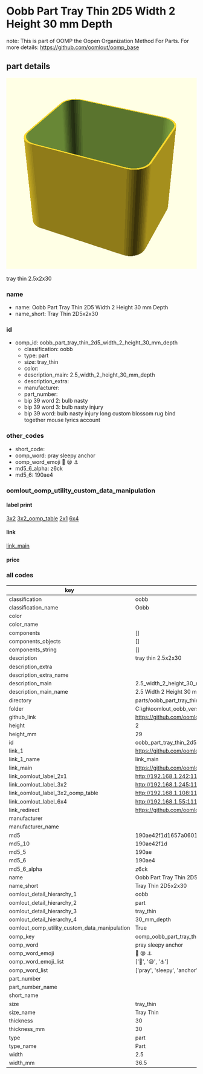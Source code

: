 # Oobb Part Tray Thin 2D5 Width 2 Height 30 mm Depth  

note: This is part of OOMP the Oopen Organization Method For Parts. For more details: https://github.com/oomlout/oomp_base

##  part details
  

[![](3dpr.png)](3dpr.png)

tray thin 2.5x2x30



### name
* name: Oobb Part Tray Thin 2D5 Width 2 Height 30 mm Depth
* name_short: Tray Thin 2D5x2x30 
### id
* oomp_id: oobb_part_tray_thin_2d5_width_2_height_30_mm_depth
  * classification: oobb
  * type: part
  * size: tray_thin
  * color: 
  * description_main: 2.5_width_2_height_30_mm_depth
  * description_extra: 
  * manufacturer: 
  * part_number: 
  * bip 39 word 2: bulb nasty
  * bip 39 word 3: bulb nasty injury
  * bip 39 word: bulb nasty injury long custom blossom rug bind together mouse lyrics account

### other_codes
* short_code: 
* oomp_word: pray sleepy anchor
* oomp_word_emoji :pray: :sleepy: :anchor:
* md5_6_alpha: z6ck
* md5_6: 190ae4






### oomlout_oomp_utility_custom_data_manipulation
#### label print
[3x2](http://192.168.1.245:1112/?label=oomp%20z6ck)
[3x2_oomp_table](http://192.168.1.108:1112/?label=oomp%20z6ck)
[2x1](http://192.168.1.242:1112/?label=oomp%20z6ck)
[6x4](http://192.168.1.55:1112/?label=oomp%20z6ck)    

#### link

[link_main](https://github.com/oomlout/oomlout_oobb_version_4_generated_parts/tree/main/navigation_oomp/oobb/part/tray_thin/2.5_width_2_height_30_mm_depth/part)                              

#### price







### all codes 
| key | value |  
| --- | --- |  
| classification | oobb |  
| classification_name | Oobb |  
| color |  |  
| color_name |  |  
| components | [] |  
| components_objects | [] |  
| components_string | [] |  
| description | tray thin 2.5x2x30 |  
| description_extra |  |  
| description_extra_name |  |  
| description_main | 2.5_width_2_height_30_mm_depth |  
| description_main_name | 2.5 Width 2 Height 30 mm Depth |  
| directory | parts/oobb_part_tray_thin_2d5_width_2_height_30_mm_depth |  
| folder | C:\gh\oomlout_oobb_version_4_generated_parts\parts\oobb_part_tray_thin_2d5_width_2_height_30_mm_depth |  
| github_link | https://github.com/oomlout/oomlout_oomp_part_src/tree/main/parts/oobb_part_tray_thin_2d5_width_2_height_30_mm_depth |  
| height | 2 |  
| height_mm | 29 |  
| id | oobb_part_tray_thin_2d5_width_2_height_30_mm_depth |  
| link_1 | https://github.com/oomlout/oomlout_oobb_version_4_generated_parts/tree/main/navigation_oomp/oobb/part/tray_thin/2.5_width_2_height_30_mm_depth/part |  
| link_1_name | link_main |  
| link_main | https://github.com/oomlout/oomlout_oobb_version_4_generated_parts/tree/main/navigation_oomp/oobb/part/tray_thin/2.5_width_2_height_30_mm_depth/part |  
| link_oomlout_label_2x1 | http://192.168.1.242:1112/?label=oomp%20z6ck |  
| link_oomlout_label_3x2 | http://192.168.1.245:1112/?label=oomp%20z6ck |  
| link_oomlout_label_3x2_oomp_table | http://192.168.1.108:1112/?label=oomp%20z6ck |  
| link_oomlout_label_6x4 | http://192.168.1.55:1112/?label=oomp%20z6ck |  
| link_redirect | https://github.com/oomlout/oomlout_oobb_version_4_generated_parts/tree/main/parts/oobb_tray_thin_2d5_02_30 |  
| manufacturer |  |  
| manufacturer_name |  |  
| md5 | 190ae42f1d1657a0601b483ce864c8ef |  
| md5_10 | 190ae42f1d |  
| md5_5 | 190ae |  
| md5_6 | 190ae4 |  
| md5_6_alpha | z6ck |  
| name | Oobb Part Tray Thin 2D5 Width 2 Height 30 mm Depth |  
| name_short | Tray Thin 2D5x2x30  |  
| oomlout_detail_hierarchy_1 | oobb |  
| oomlout_detail_hierarchy_2 | part |  
| oomlout_detail_hierarchy_3 | tray_thin |  
| oomlout_detail_hierarchy_4 | 30_mm_depth |  
| oomlout_oomp_utility_custom_data_manipulation | True |  
| oomp_key | oomp_oobb_part_tray_thin_2d5_width_2_height_30_mm_depth |  
| oomp_word | pray sleepy anchor |  
| oomp_word_emoji | :pray: :sleepy: :anchor: |  
| oomp_word_emoji_list | [':pray:', ':sleepy:', ':anchor:'] |  
| oomp_word_list | ['pray', 'sleepy', 'anchor'] |  
| part_number |  |  
| part_number_name |  |  
| short_name |  |  
| size | tray_thin |  
| size_name | Tray Thin |  
| thickness | 30 |  
| thickness_mm | 30 |  
| type | part |  
| type_name | Part |  
| width | 2.5 |  
| width_mm | 36.5 |  
